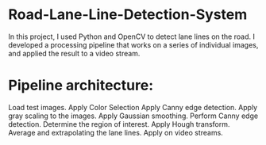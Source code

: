 # Road-Lane-Line-Detection-System
In this project, I used Python and OpenCV to detect lane lines on the road. I developed a processing pipeline that works on a series of individual images, and applied the result to a video stream.

# Pipeline architecture:
Load test images.
Apply Color Selection
Apply Canny edge detection.
Apply gray scaling to the images.
Apply Gaussian smoothing.
Perform Canny edge detection.
Determine the region of interest.
Apply Hough transform.
Average and extrapolating the lane lines.
Apply on video streams.
